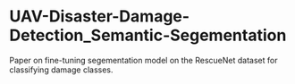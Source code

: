 # UAV-Disaster-Damage-Detection_Semantic-Segementation
Paper on fine-tuning segementation model on the RescueNet dataset for classifying damage classes.

